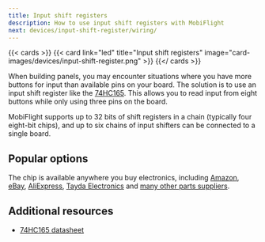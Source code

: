 ```yaml
---
title: Input shift registers
description: How to use input shift registers with MobiFlight
next: devices/input-shift-register/wiring/
---
```


{{< cards >}}
{{< card link="led" title="Input shift registers" image="card-images/devices/input-shift-register.png" >}}
{{</ cards >}}

When building panels, you may encounter situations where you have more buttons for input than available pins on your board. The solution is to use an input shift register like the [74HC165](https://www.ti.com/product/SN74HC165). This allows you to read input from eight buttons while only using three pins on the board.

MobiFlight supports up to 32 bits of shift registers in a chain (typically four eight-bit chips), and up to six chains of input shifters can be connected to a single board.

## Popular options

The chip is available anywhere you buy electronics, including [Amazon](https://www.amazon.com/Bridgold-SN74HC165-74HC165-Parallel-Load-Registers/dp/B095KNTCKN/ref=sr_1_3?crid=293SFF21893S9&keywords=74hc165&qid=1641735408&sprefix=74hc16%2Caps%2C383&sr=8-3), [eBay](https://www.ebay.com/sch/i.html?_from=R40&_trksid=p2380057.m570.l1313&_nkw=74hc165&_sacat=0), [AliExpress](https://www.aliexpress.com/wholesale?catId=0&initiative_id=SB_20220109053846&SearchText=74hc165+dip), [Tayda Electronics](https://www.taydaelectronics.com/74hc165-74165-ic-8-bit-shift-register.html) and [many other parts suppliers](https://octopart.com/search?q=74HC165&currency=USD&specs=0&case_package=DIP&case_package=PDIP).

## Additional resources

- [74HC165 datasheet](https://www.ti.com/lit/ds/symlink/sn74hc165.pdf)

